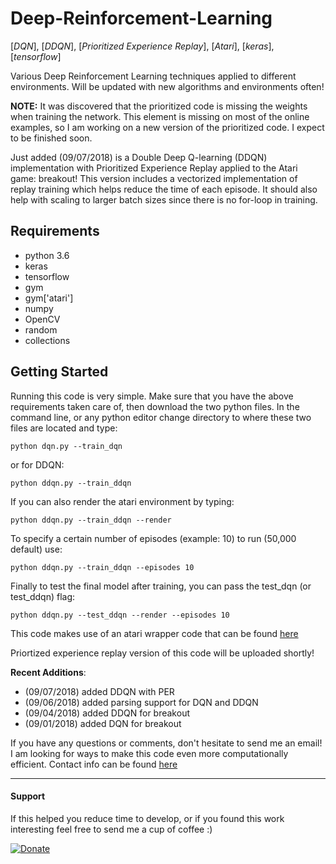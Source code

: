 # Deep-Reinforcement-Learning

[*DQN*], [*DDQN*], [*Prioritized Experience Replay*], [*Atari*], [*keras*], [*tensorflow*]

Various Deep Reinforcement Learning techniques applied to different environments. Will be updated with new algorithms and environments often!

**NOTE:** It was discovered that the prioritized code is missing the weights when training the network. This element is missing on most of the online examples, so I am working on a new version of the prioritized code. I expect to be finished soon.


Just added (09/07/2018) is a Double Deep Q-learning (DDQN) implementation with Prioritized Experience Replay applied to the Atari game: breakout! This version includes a vectorized implementation of replay training which helps reduce the time of each episode. It should also help with scaling to larger batch sizes since there is no for-loop in training.

## Requirements

* python 3.6
* keras
* tensorflow
* gym
* gym['atari']
* numpy
* OpenCV
* random
* collections


## Getting Started

Running this code is very simple. Make sure that you have the above requirements taken care of, then download the two python files. In the command line, or any python editor change directory to where these two files are located and type:

`python dqn.py --train_dqn`

or for DDQN:

`python ddqn.py --train_ddqn`

If you can also render the atari environment by typing:

`python ddqn.py --train_ddqn --render`

To specify a certain number of episodes (example: 10) to run (50,000 default) use:

`python ddqn.py --train_ddqn --episodes 10`

Finally to test the final model after training, you can pass the test_dqn (or test_ddqn) flag:

`python ddqn.py --test_ddqn --render --episodes 10`


This code makes use of an atari wrapper code that can be found [here](https://github.com/openai/baselines/blob/master/baselines/common/atari_wrappers.py)

Priortized experience replay version of this code will be uploaded shortly!

**Recent Additions**:
* (09/07/2018) added DDQN with PER
* (09/06/2018) added parsing support for DQN and DDQN
* (09/04/2018) added DDQN for breakout
* (09/01/2018) added DQN for breakout


If you have any questions or comments, don't hesitate to send me an email! I am looking for ways to make this code even more computationally efficient. Contact info can be found [here](https://marcbrittain.github.io)


---
#### Support
If this helped you reduce time to develop, or if you found this work interesting feel free to send me a cup of coffee :)

[![Donate](https://img.shields.io/badge/Donate-PayPal-green.svg)](https://www.paypal.me/MarcBrittain)
